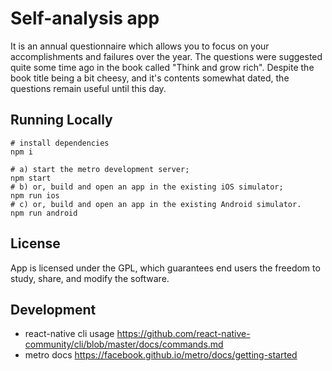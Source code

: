 Self-analysis app
=================

It is an annual questionnaire which allows you to focus on your accomplishments and failures over the year. 
The questions were suggested quite some time ago in the book called "Think and grow rich". Despite the book title being a bit cheesy, 
and it's contents somewhat dated, the questions remain useful until this day.

## Running Locally

```shell
# install dependencies
npm i

# a) start the metro development server;
npm start
# b) or, build and open an app in the existing iOS simulator;
npm run ios
# c) or, build and open an app in the existing Android simulator.
npm run android
```

## License

App is licensed under the GPL, which guarantees end users the freedom to study, share, and modify the software.

## Development

* react-native cli usage https://github.com/react-native-community/cli/blob/master/docs/commands.md
* metro docs https://facebook.github.io/metro/docs/getting-started
